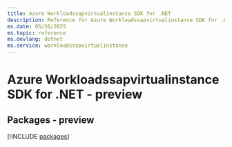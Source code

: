 ```yaml
---
title: Azure Workloadssapvirtualinstance SDK for .NET
description: Reference for Azure Workloadssapvirtualinstance SDK for .NET
ms.date: 05/20/2025
ms.topic: reference
ms.devlang: dotnet
ms.service: workloadssapvirtualinstance
---
```

# Azure Workloadssapvirtualinstance SDK for .NET - preview
## Packages - preview
[!INCLUDE [packages](workloadssapvirtualinstance-index.md)]